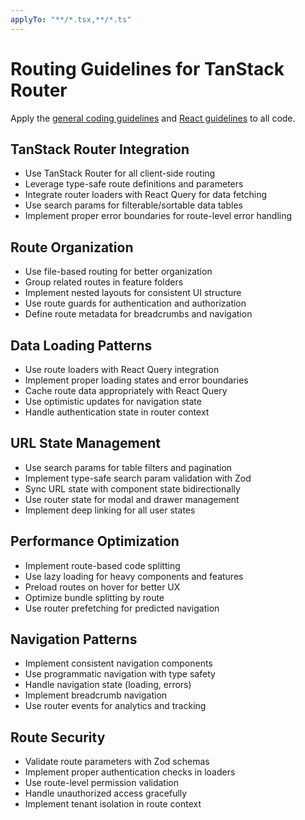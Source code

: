 ```yaml
---
applyTo: "**/*.tsx,**/*.ts"
---
```

# Routing Guidelines for TanStack Router

Apply the [general coding guidelines](./.general-coding.instructions.md) and [React guidelines](./.react-typescript.instructions.md) to all code.

## TanStack Router Integration
- Use TanStack Router for all client-side routing
- Leverage type-safe route definitions and parameters
- Integrate router loaders with React Query for data fetching
- Use search params for filterable/sortable data tables
- Implement proper error boundaries for route-level error handling

## Route Organization
- Use file-based routing for better organization
- Group related routes in feature folders
- Implement nested layouts for consistent UI structure
- Use route guards for authentication and authorization
- Define route metadata for breadcrumbs and navigation

## Data Loading Patterns
- Use route loaders with React Query integration
- Implement proper loading states and error boundaries
- Cache route data appropriately with React Query
- Use optimistic updates for navigation state
- Handle authentication state in router context

## URL State Management
- Use search params for table filters and pagination
- Implement type-safe search param validation with Zod
- Sync URL state with component state bidirectionally
- Use router state for modal and drawer management
- Implement deep linking for all user states

## Performance Optimization
- Implement route-based code splitting
- Use lazy loading for heavy components and features
- Preload routes on hover for better UX
- Optimize bundle splitting by route
- Use router prefetching for predicted navigation

## Navigation Patterns
- Implement consistent navigation components
- Use programmatic navigation with type safety
- Handle navigation state (loading, errors)
- Implement breadcrumb navigation
- Use router events for analytics and tracking

## Route Security
- Validate route parameters with Zod schemas
- Implement proper authentication checks in loaders
- Use route-level permission validation
- Handle unauthorized access gracefully
- Implement tenant isolation in route context
